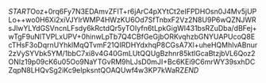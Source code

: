 $START$Ooz+0rq6Fy7N3EDAmvZFIT+r6jArC4pXYtCt2eIFPDHOsn0J4Mv5jUPLo++wo0H6Xi2xiVJYIrWMP4HWzKU6Od7SfTnbxF2Vz2N8U9P6wQZNJWRsJlwYLYdGSVncnLFsdy6kRctdQr5yTOIyfn6tLpkGigWl431bsRZuDba/dBFej+wTgF9uNlTVPLxUPV+0hinwLpTb7Q4CBfGeGjbORKvqhzbGNYUAPUcoQ8EcTHsF3oDqrnUYhklMqQTvmF21QIRDHYdxhqP8CGsA7Xl+uheHQMhlvABnur2zVySYVbk5YM/1bbC7xi8v4G40GmLUtQQUgBzhnr85ktlGcaBtzjbVL6Qoz2ONIz19p09cK6u05Oo9NaYTGvRM9hLJsD0mJI+Bc6KEi9C6mrWY39sxhDCZqpN8LHQvSg2iKc9eIpksntQOAQUwf4w3KP7kWaRZ$END$